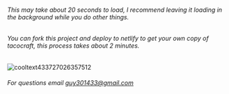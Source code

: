###### This may take about 20 seconds to load, I recommend leaving it loading in the background while you do other things.
###### You can fork this project and deploy to netlify to get your own copy of tacocraft, this process takes about 2 minutes.
![cooltext433727026357512](https://user-images.githubusercontent.com/119009502/232168029-10e2e28f-4dd4-42e4-978e-b98581c29493.png)

###### For questions email guy301433@gmail.com
